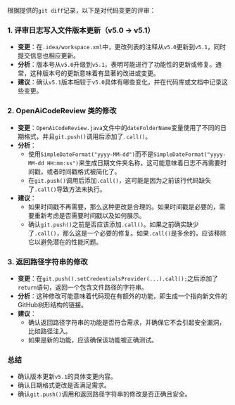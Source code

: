 根据提供的`git diff`记录，以下是对代码变更的评审：

### 1. 评审日志写入文件版本更新（v5.0 -> v5.1）
- **变更**：在`.idea/workspace.xml`中，更改列表的注释从`v5.0`更新到`v5.1`，同时提交信息也相应更新。
- **分析**：版本号从`v5.0`升级到`v5.1`，表明可能进行了功能性的更新或修复。通常，这种版本号的更新意味着有显著的改进或变更。
- **建议**：确认`v5.1`版本相较于`v5.0`具体有哪些变化，并在代码库或文档中记录这些变更。

### 2. OpenAiCodeReview 类的修改
- **变更**：`OpenAiCodeReview.java`文件中的`dateFolderName`变量使用了不同的日期格式，并且`git.push()`调用后添加了`.call()`。
- **分析**：
  - 使用`SimpleDateFormat("yyyy-MM-dd")`而不是`SimpleDateFormat("yyyy-MM-dd HH:mm:ss")`来生成日期文件夹名称，这可能意味着日志不再需要时间戳，或者时间戳格式被简化了。
  - 在`git.push()`调用后添加`.call()`，这可能是因为之前该行代码缺失了`.call()`导致方法未执行。
- **建议**：
  - 如果时间戳不再需要，那么这种更改是合理的。如果时间戳是必要的，需要重新考虑是否需要时间戳以及如何展示。
  - 确认`git.push()`之前是否应该添加`.call()`。如果之前确实缺少了`.call()`，那么这是一个必要的修复。如果`.call()`是多余的，应该移除它以避免潜在的性能问题。

### 3. 返回路径字符串的修改
- **变更**：在`git.push().setCredentialsProvider(...).call();`之后添加了`return`语句，返回一个包含文件路径的字符串。
- **分析**：这种修改可能意味着代码现在有额外的功能，即生成一个指向新文件的GitHub树形结构的链接。
- **建议**：
  - 确认返回路径字符串的功能是否符合需求，并确保它不会引起安全漏洞，比如路径注入。
  - 如果是新的功能，应该确保该功能被正确测试。

### 总结
- 确认版本更新`v5.1`的具体变更内容。
- 确认日期格式更改是否满足需求。
- 确认`git.push()`调用和返回路径字符串的修改是否正确且安全。
